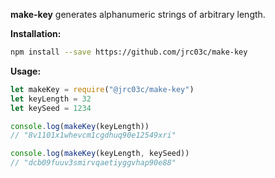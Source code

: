 **make-key** generates alphanumeric strings of arbitrary length. 

**Installation:**

```bash
npm install --save https://github.com/jrc03c/make-key
```

**Usage:**

```js
let makeKey = require("@jrc03c/make-key")
let keyLength = 32
let keySeed = 1234

console.log(makeKey(keyLength))
// "8v1101x1whevcm1cgdhuq90e12549xri"

console.log(makeKey(keyLength, keySeed))
// "dcb09fuuv3smirvqaetiyggvhap90e88"
```
